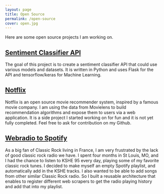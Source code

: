```yaml
---
layout: page
title: Open Source
permalink: /open-source
cover: open.jpg
---
```


Here are some open source projects I am working on.

## [Sentiment Classifier API](https://github.com/ericdaat/sentiment-classifier)

The goal of this project is to create a sentiment classifier API that could use various models and datasets. It is written in Python and uses Flask for the API and tensorflow/keras for Machine Learning.

## [Notflix](https://github.com/ericdaat/notflix)

Notflix is an open source movie recommender system, inspired by a famous movie company. I am using the data from Movielens to build recommendation algorithms and expose them to users via a web application. It is a side project I started working on for fun and it is not yet fully completed. Feel free to ask for contribution on my Github.

## [Webradio to Spotify](https://github.com/ericdaat/webradio-to-spotify)

As a big fan of Classic Rock living in France, I am very frustrated by the lack of good classic rock radio we have. I spent four months in St Louis, MO, and I had the chance to listen to KSHE 95 every day, playing some of my favorite classic rock tunes. I decided to make myself an empty Spotify playlist, and automatically add in the KSHE tracks. I also wanted to be able to add songs from other similar Classic Rock radio. So I built a reusable architecture that enables to register different web scrapers to get the radio playing history and add that into my playlist.
